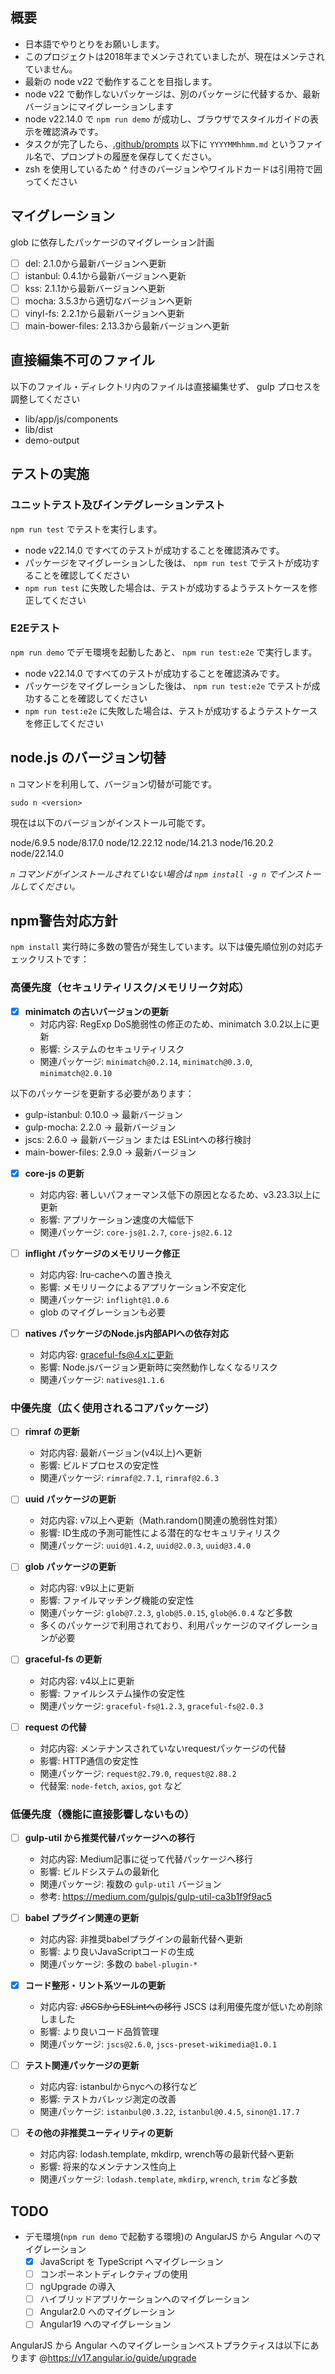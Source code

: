 ## 概要

- 日本語でやりとりをお願いします。
- このプロジェクトは2018年までメンテされていましたが、現在はメンテされていません。
- 最新の node v22 で動作することを目指します。
- node v22 で動作しないパッケージは、別のパッケージに代替するか、最新バージョンにマイグレーションします
- node v22.14.0 で `npm run demo` が成功し、ブラウザでスタイルガイドの表示を確認済みです。
- タスクが完了したら、[.github/prompts](.github/prompts) 以下に `YYYYMMhhmm.md` というファイル名で、プロンプトの履歴を保存してください。
- zsh を使用しているため ^ 付きのバージョンやワイルドカードは引用符で囲ってください

## マイグレーション

glob に依存したパッケージのマイグレーション計画

- [ ] del: 2.1.0から最新バージョンへ更新
- [ ] istanbul: 0.4.1から最新バージョンへ更新
- [ ] kss: 2.1.1から最新バージョンへ更新
- [ ] mocha: 3.5.3から適切なバージョンへ更新
- [ ] vinyl-fs: 2.2.1から最新バージョンへ更新
- [ ] main-bower-files: 2.13.3から最新バージョンへ更新

## 直接編集不可のファイル

以下のファイル・ディレクトリ内のファイルは直接編集せず、 gulp プロセスを調整してください
- lib/app/js/components
- lib/dist
- demo-output

## テストの実施

### ユニットテスト及びインテグレーションテスト

`npm run test` でテストを実行します。

- node v22.14.0 ですべてのテストが成功することを確認済みです。
- パッケージをマイグレーションした後は、 `npm run test` でテストが成功することを確認してください
- `npm run test` に失敗した場合は、テストが成功するようテストケースを修正してください

### E2Eテスト

`npm run demo` でデモ環境を起動したあと、
`npm run test:e2e` で実行します。

- node v22.14.0 ですべてのテストが成功することを確認済みです。
- パッケージをマイグレーションした後は、 `npm run test:e2e` でテストが成功することを確認してください
- `npm run test:e2e` に失敗した場合は、テストが成功するようテストケースを修正してください

## node.js のバージョン切替

`n` コマンドを利用して、バージョン切替が可能です。

``` shell
sudo n <version>
```

現在は以下のバージョンがインストール可能です。

node/6.9.5
node/8.17.0
node/12.22.12
node/14.21.3
node/16.20.2
node/22.14.0

*`n` コマンドがインストールされていない場合は `npm install -g n` でインストールしてください。*


## npm警告対応方針

`npm install` 実行時に多数の警告が発生しています。以下は優先順位別の対応チェックリストです：

### 高優先度（セキュリティリスク/メモリリーク対応）

- [X] **minimatch の古いバージョンの更新**
  - 対応内容: RegExp DoS脆弱性の修正のため、minimatch 3.0.2以上に更新
  - 影響: システムのセキュリティリスク
  - 関連パッケージ: `minimatch@0.2.14`, `minimatch@0.3.0`, `minimatch@2.0.10`

以下のパッケージを更新する必要があります：

- gulp-istanbul: 0.10.0 → 最新バージョン
- gulp-mocha: 2.2.0 → 最新バージョン
- jscs: 2.6.0 → 最新バージョン または ESLintへの移行検討
- main-bower-files: 2.9.0 → 最新バージョン


- [X] **core-js の更新**
  - 対応内容: 著しいパフォーマンス低下の原因となるため、v3.23.3以上に更新
  - 影響: アプリケーション速度の大幅低下
  - 関連パッケージ: `core-js@1.2.7`, `core-js@2.6.12`

- [ ] **inflight パッケージのメモリリーク修正**
  - 対応内容: lru-cacheへの置き換え
  - 影響: メモリリークによるアプリケーション不安定化
  - 関連パッケージ: `inflight@1.0.6`
  - glob のマイグレーションも必要

- [ ] **natives パッケージのNode.js内部APIへの依存対応**
  - 対応内容: graceful-fs@4.xに更新
  - 影響: Node.jsバージョン更新時に突然動作しなくなるリスク
  - 関連パッケージ: `natives@1.1.6`

### 中優先度（広く使用されるコアパッケージ）

- [ ] **rimraf の更新**
  - 対応内容: 最新バージョン(v4以上)へ更新
  - 影響: ビルドプロセスの安定性
  - 関連パッケージ: `rimraf@2.7.1`, `rimraf@2.6.3`

- [ ] **uuid パッケージの更新**
  - 対応内容: v7以上へ更新（Math.random()関連の脆弱性対策）
  - 影響: ID生成の予測可能性による潜在的なセキュリティリスク
  - 関連パッケージ: `uuid@1.4.2`, `uuid@2.0.3`, `uuid@3.4.0`

- [ ] **glob パッケージの更新**
  - 対応内容: v9以上に更新
  - 影響: ファイルマッチング機能の安定性
  - 関連パッケージ: `glob@7.2.3`, `glob@5.0.15`, `glob@6.0.4` など多数
  - 多くのパッケージで利用されており、利用パッケージのマイグレーションが必要

- [ ] **graceful-fs の更新**
  - 対応内容: v4以上に更新
  - 影響: ファイルシステム操作の安定性
  - 関連パッケージ: `graceful-fs@1.2.3`, `graceful-fs@2.0.3`

- [ ] **request の代替**
  - 対応内容: メンテナンスされていないrequestパッケージの代替
  - 影響: HTTP通信の安定性
  - 関連パッケージ: `request@2.79.0`, `request@2.88.2`
  - 代替案: `node-fetch`, `axios`, `got` など

### 低優先度（機能に直接影響しないもの）

- [ ] **gulp-util から推奨代替パッケージへの移行**
  - 対応内容: Medium記事に従って代替パッケージへ移行
  - 影響: ビルドシステムの最新化
  - 関連パッケージ: 複数の `gulp-util` バージョン
  - 参考: https://medium.com/gulpjs/gulp-util-ca3b1f9f9ac5

- [ ] **babel プラグイン関連の更新**
  - 対応内容: 非推奨babelプラグインの最新代替へ更新
  - 影響: より良いJavaScriptコードの生成
  - 関連パッケージ: 多数の `babel-plugin-*`

- [X] **コード整形・リント系ツールの更新**
  - 対応内容: ~~JSCSからESLintへの移行~~ JSCS は利用優先度が低いため削除しました
  - 影響: より良いコード品質管理
  - 関連パッケージ: `jscs@2.6.0`, `jscs-preset-wikimedia@1.0.1`

- [ ] **テスト関連パッケージの更新**
  - 対応内容: istanbulからnycへの移行など
  - 影響: テストカバレッジ測定の改善
  - 関連パッケージ: `istanbul@0.3.22`, `istanbul@0.4.5`, `sinon@1.17.7`

- [ ] **その他の非推奨ユーティリティの更新**
  - 対応内容: lodash.template, mkdirp, wrench等の最新代替へ更新
  - 影響: 将来的なメンテナンス性向上
  - 関連パッケージ: `lodash.template`, `mkdirp`, `wrench`, `trim` など多数

## TODO

- デモ環境(`npm run demo` で起動する環境)の AngularJS から Angular へのマイグレーション
  - [X] JavaScript を TypeScript へマイグレーション
  - [ ] コンポーネントディレクティブの使用
  - [ ] ngUpgrade の導入
  - [ ] ハイブリッドアプリケーションへのマイグレーション
  - [ ] Angular2.0 へのマイグレーション
  - [ ] Angular19 へのマイグレーション

AngularJS から Angular へのマイグレーションベストプラクティスは以下にあります
@https://v17.angular.io/guide/upgrade
```

